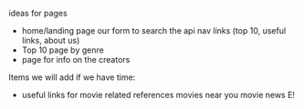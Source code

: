 ideas for pages
- home/landing page
	our form to search the api
	nav links (top 10, useful links, about us)
- Top 10 page by genre
- page for info on the creators 

Items we will add if we have time:
- useful links for movie related references
	movies near you
	movie news E!
